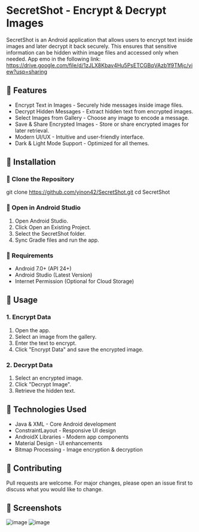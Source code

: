# SecretShot - Encrypt & Decrypt Images

SecretShot is an Android application that allows users to encrypt text inside images and later decrypt it back securely. This ensures that sensitive information can be hidden within image files and accessed only when needed.
App emo in the following link: https://drive.google.com/file/d/1zJLX8Kbav4Hu5PsETCGBqVAzb1f9TMjc/view?usp=sharing

## 📌 Features
- Encrypt Text in Images - Securely hide messages inside image files.
- Decrypt Hidden Messages - Extract hidden text from encrypted images.
- Select Images from Gallery - Choose any image to encode a message.
- Save & Share Encrypted Images - Store or share encrypted images for later retrieval.
- Modern UI/UX - Intuitive and user-friendly interface.
- Dark & Light Mode Support - Optimized for all themes.

## 📌 Installation
### 🔹 Clone the Repository
git clone https://github.com/yinon42/SecretShot.git
cd SecretShot

### 🔹 Open in Android Studio
1. Open Android Studio.
2. Click Open an Existing Project.
3. Select the SecretShot folder.
4. Sync Gradle files and run the app.

### 🔹 Requirements
- Android 7.0+ (API 24+)
- Android Studio (Latest Version)
- Internet Permission (Optional for Cloud Storage)

## 📌 Usage
### 1. Encrypt Data
1. Open the app.
2. Select an image from the gallery.
3. Enter the text to encrypt.
4. Click "Encrypt Data" and save the encrypted image.

### 2. Decrypt Data
1. Select an encrypted image.
2. Click "Decrypt Image".
3. Retrieve the hidden text.


## 📌 Technologies Used
- Java & XML - Core Android development
- ConstraintLayout - Responsive UI design
- AndroidX Libraries - Modern app components
- Material Design - UI enhancements
- Bitmap Processing - Image encryption & decryption

## 📌 Contributing
Pull requests are welcome. For major changes, please open an issue first to discuss what you would like to change.

## 📌 Screenshots
![image](https://github.com/user-attachments/assets/969e27ea-3cf0-4756-bc1c-a28397253d17)
![image](https://github.com/user-attachments/assets/be043d05-6174-478d-9ad0-4e598130f6b5)

